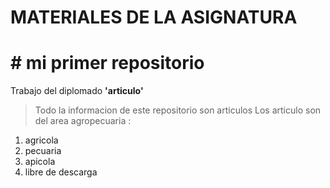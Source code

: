 # MATERIALES DE LA ASIGNATURA
# # mi primer repositorio
Trabajo del diplomado **'articulo'**
>Todo la informacion de este repositorio son articulos
Los articulo son del area agropecuaria :
1. agricola
1. pecuaria
2. apicola
3. libre de descarga

